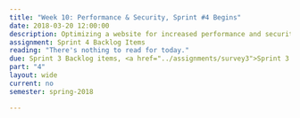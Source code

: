 ```yaml
---
title: "Week 10: Performance & Security, Sprint #4 Begins"
date: 2018-03-20 12:00:00
description: Optimizing a website for increased performance and security, End sprint 3, Sprint review 3 (stakeholder can attend), sprint retrospective 3, Begin Sprint 4, Sprint Planning 4
assignment: Sprint 4 Backlog Items
reading: "There's nothing to read for today."
due: Sprint 3 Backlog items, <a href="../assignments/survey3">Sprint 3 Retrospective Survey</a>
part: "4"
layout: wide
current: no
semester: spring-2018

---
```

